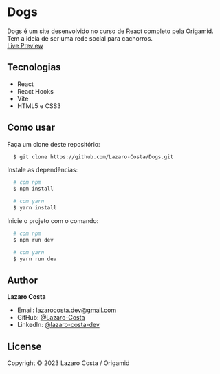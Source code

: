 # Dogs

Dogs é um site desenvolvido no curso de React completo pela Origamid. Tem a ideia de ser uma rede social para cachorros.
<br>
<a href="https://dogs-eta-blue.vercel.app/">Live Preview</a>

## Tecnologias

- React
- React Hooks
- Vite
- HTML5 e CSS3

## Como usar

Faça um clone deste repositório:

```sh
  $ git clone https://github.com/Lazaro-Costa/Dogs.git
```

Instale as dependências:

```sh
  # com npm
  $ npm install

  # com yarn
  $ yarn install
```

Inicie o projeto com o comando:

```sh
  # com npm
  $ npm run dev

  # com yarn
  $ yarn run dev
```

## Author

**Lazaro Costa**

- Email: lazarocosta.dev@gmail.com
- GitHub: [@Lazaro-Costa](https://github.com/Lazaro-Costa)
- LinkedIn: [@lazaro-costa-dev](https://www.linkedin.com/in/lazaro-costa-dev/)

## License

Copyright © 2023 Lazaro Costa / Origamid
